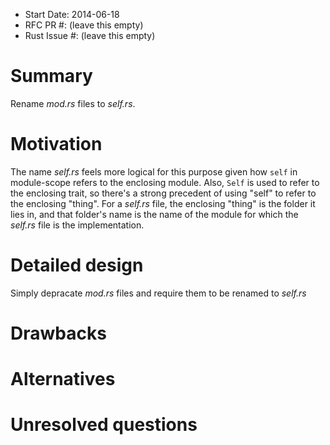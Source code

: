 - Start Date: 2014-06-18
- RFC PR #: (leave this empty)
- Rust Issue #: (leave this empty)

# Summary

Rename _mod.rs_ files to _self.rs_.

# Motivation

The name _self.rs_ feels more logical for this purpose given how `self` in module-scope refers to the enclosing module. Also, `Self` is used to refer to the enclosing trait, so there's a strong precedent of using "self" to refer to the enclosing "thing". For a _self.rs_ file, the enclosing "thing" is the folder it lies in, and that folder's name is the name of the module for which the _self.rs_ file is the implementation.

# Detailed design

Simply depracate _mod.rs_ files and require them to be renamed to _self.rs_

# Drawbacks

# Alternatives

# Unresolved questions
